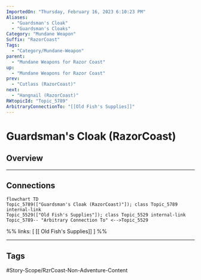 ```yaml
---
ImportedOn: "Thursday, February 16, 2023 6:10:23 PM"
Aliases:
  - "Guardsman's Cloak"
  - "Guardsman's Cloaks"
Category: "Mundane Weapon"
Suffix: "RazorCoast"
Tags:
  - "Category/Mundane-Weapon"
parent:
  - "Mundane Weapons for Razor Coast"
up:
  - "Mundane Weapons for Razor Coast"
prev:
  - "Cutlass (RazorCoast)"
next:
  - "Hangnail (RazorCoast)"
RWtopicId: "Topic_5789"
ArbitraryConnectionTo: "[[Old Fish's Supplies]]"
---
```

# Guardsman's Cloak (RazorCoast)
## Overview
---
## Connections
```mermaid
flowchart TD
Topic_5789(["Guardsman's Cloak (RazorCoast)"]); class Topic_5789 internal-link
Topic_5529(["Old Fish's Supplies"]); class Topic_5529 internal-link
Topic_5789-- "Arbitrary Connection To" <-->Topic_5529
```
%%
links: [ [[ Old Fish's Supplies]] ]
%%


---
## Tags
#Story-Scope/RzrCoast-Non-Adventure-Content

